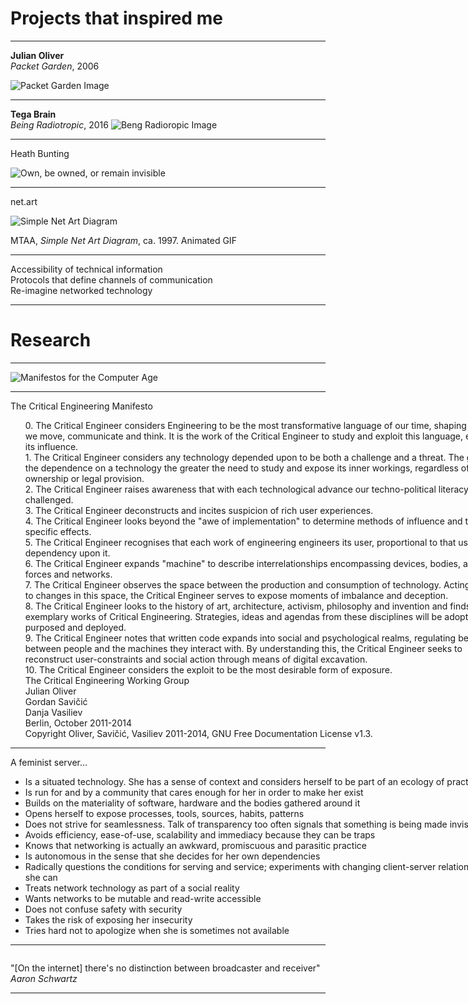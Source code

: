 # Projects that inspired me

---

**Julian Oliver**  
_Packet Garden_, 2006

![Packet Garden Image](packetgarden.png)

---

**Tega Brain**  
_Being Radiotropic_, 2016
![Beng Radioropic Image](beingradiotropic.jpg)


---

Heath Bunting

![Own, be owned, or remain invisible](heathbunting.jpg)

---

net.art  

![Simple Net Art Diagram](netartdiagram.gif)

<p style="font-size: 14px">MTAA, <em>Simple Net Art Diagram</em>, ca. 1997. Animated GIF</p>

---

Accessibility of technical information  
Protocols that define channels of communication  
Re-imagine networked technology  

---

# Research

---

![Manifestos for the Computer Age](manifestos-amazon-page.png)

---

The Critical Engineering Manifesto
<div style="font-size:14px; width:800px;margin:auto">
<ul style="list-style-type: none;">
<li>0. The Critical Engineer considers Engineering to be the most transformative language of our time, shaping the way we move, communicate and think. It is the work of the Critical Engineer to study and exploit this language, exposing its influence.   </li>
<li>1. The Critical Engineer considers any technology depended upon to be both a challenge and a threat. The greater the dependence on a technology the greater the need to study and expose its inner workings, regardless of ownership or legal provision.   </li>
<li>2. The Critical Engineer raises awareness that with each technological advance our techno-political literacy is challenged.   </li>
<li>3. The Critical Engineer deconstructs and incites suspicion of rich user experiences.   </li>
<li>4. The Critical Engineer looks beyond the "awe of implementation" to determine methods of influence and their specific effects.   </li>
<li>5. The Critical Engineer recognises that each work of engineering engineers its user, proportional to that user's dependency upon it.   </li>
<li>6. The Critical Engineer expands "machine" to describe interrelationships encompassing devices, bodies, agents, forces and networks.   </li>
<li>7. The Critical Engineer observes the space between the production and consumption of technology. Acting rapidly to changes in this space, the Critical Engineer serves to expose moments of imbalance and deception.   </li>
<li>8. The Critical Engineer looks to the history of art, architecture, activism, philosophy and invention and finds exemplary works of Critical Engineering. Strategies, ideas and agendas from these disciplines will be adopted, re-purposed and deployed.   </li>
<li>9. The Critical Engineer notes that written code expands into social and psychological realms, regulating behaviour between people and the machines they interact with. By understanding this, the Critical Engineer seeks to reconstruct user-constraints and social action through means of digital excavation.   </li>
<li>10. The Critical Engineer considers the exploit to be the most desirable form of exposure.    </li>
<li>The Critical Engineering Working Group  </li>
<li>Julian Oliver  </li>
<li>Gordan Savičić  </li>
<li>Danja Vasiliev  </li>
<li>Berlin, October 2011-2014</li>
<li></li>
<li></li>
<li>Copyright Oliver, Savičić, Vasiliev 2011-2014, GNU Free Documentation License v1.3.</li>
</ul>
</div>

---

A feminist server…
<div style="font-size:14px; margin:auto; width:800px;">
<ul>
<li>Is a situated technology. She has a sense of context and considers herself to be part of an ecology of practices</li>
<li>Is run for and by a community that cares enough for her in order to make her exist</li>
<li>Builds on the materiality of software, hardware and the bodies gathered around it</li>
<li>Opens herself to expose processes, tools, sources, habits, patterns</li>
<li>Does not strive for seamlessness. Talk of transparency too often signals that something is being made invisible</li>
<li>Avoids efficiency, ease-of-use, scalability and immediacy because they can be traps</li>
<li>Knows that networking is actually an awkward, promiscuous and parasitic practice</li>
<li>Is autonomous in the sense that she decides for her own dependencies</li>
<li>Radically questions the conditions for serving and service; experiments with changing client-server relations where she can </li>
<li>Treats network technology as part of a social reality</li>
<li>Wants networks to be mutable and read-write accessible</li>
<li>Does not confuse safety with security</li>
<li>Takes the risk of exposing her insecurity</li>
<li>Tries hard not to apologize when she is sometimes not available</li>
</ul>
</div>

---


<div class="right" style="width:50%">
<img src="./aaronschwartz.jpg" alt="">
</div>

"[On the internet] there's no distinction between broadcaster and receiver" 
<cite>Aaron Schwartz</cite>

---

<div class="gridImg">
<div class="gridItem"><img src="./hackers.jpg" alt=""></div>
<div class="gridItem"><img src="./alita.png" alt=""></div>
<div class="gridItem"><img src="./johnny.jpg" alt=""></div>
<div class="gridItem"><img src="./matrix.jpg" alt=""></div>
<div class="gridItem"><img src="./wargames.jpg" alt=""></div>
<div class="gridItem"><img src="./lain.jpg" alt=""></div>
</div>


